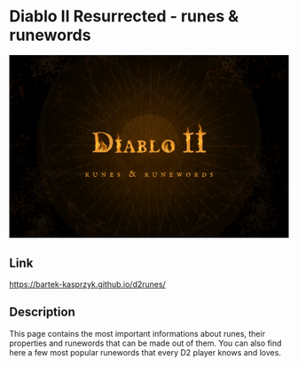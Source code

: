 # Diablo II Resurrected - runes & runewords

![logo Diablo](/images/shareCropped.png)

## Link

https://bartek-kasprzyk.github.io/d2runes/

## Description

This page contains the most important informations about runes, their properties and runewords that can be made out of them. You can also find here a few most popular runewords that every D2 player knows and loves.
